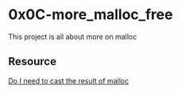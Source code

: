 # 0x0C-more_malloc_free
This project is all about more on malloc

## Resource
[Do I need to cast the result of malloc](https://stackoverflow.com/questions/605845/do-i-cast-the-result-of-malloc)
